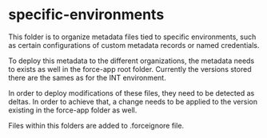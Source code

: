# specific-environments

This folder is to organize metadata files tied to specific environments, such as certain configurations of custom metadata records or named credentials.

To deploy this metadata to the different organizations, the metadata needs to exists as well in the force-app root folder. Currently the versions stored there are the sames as for the INT environment.

In order to deploy modifications of these files, they need to be detected as deltas. In order to achieve that, a change needs to be applied to the version existing in the force-app folder as well.

Files within this folders are added to .forceignore file.
